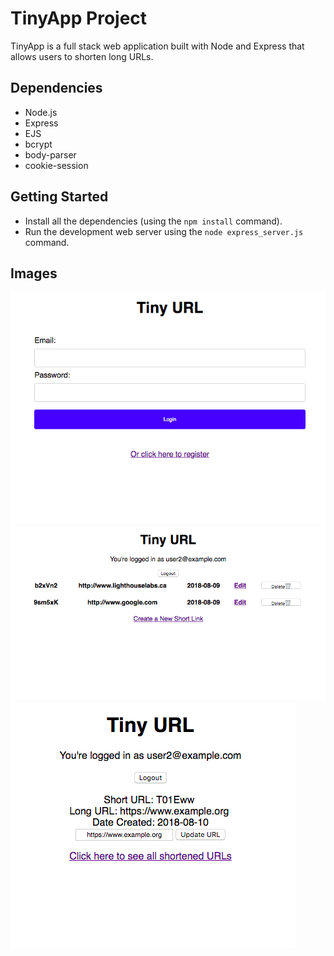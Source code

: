 # TinyApp Project

TinyApp is a full stack web application built with Node and Express that allows users to shorten long URLs.

## Dependencies
- Node.js
- Express
- EJS
- bcrypt
- body-parser
- cookie-session

## Getting Started
- Install all the dependencies (using the `npm install` command).
- Run the development web server using the `node express_server.js` command.

## Images
!["Screenshot of Login page"](https://github.com/j-dowell/url-shortener/blob/master/docs/Login.png?raw=true)
!["Screenshot of URL index page"](https://github.com/j-dowell/url-shortener/blob/master/docs/URL%20index.png?raw=true)
!["Screenshot of URL info page"](https://github.com/j-dowell/url-shortener/blob/master/docs/URL%20info.png?raw=true)
